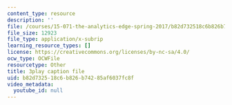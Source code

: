 ```yaml
---
content_type: resource
description: ''
file: /courses/15-071-the-analytics-edge-spring-2017/b82d732518c6b826b74285af6037fc8f_fEXkGiLYDug.srt
file_size: 12923
file_type: application/x-subrip
learning_resource_types: []
license: https://creativecommons.org/licenses/by-nc-sa/4.0/
ocw_type: OCWFile
resourcetype: Other
title: 3play caption file
uid: b82d7325-18c6-b826-b742-85af6037fc8f
video_metadata:
  youtube_id: null
---
```

